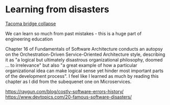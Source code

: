 # Learning from disasters

  [Tacoma bridge collapse]([url](https://upload.wikimedia.org/wikipedia/commons/4/4a/Tacoma-narrows-bridge-collapse.jpg))

We can learn so much from past mistakes - this is a huge part of engineering education 

Chapter 16 of Fundamentals of Software Architecture conducts an autopsy on the Orchestration-Driven Service-Oriented Architecture style, describing it as 
"a logical but ultimately disastrous organizational philosophy, doomed ... to irrelevance" but also "a great example of how a particular organizational idea
can make logical sense yet hinder most important parts of the development process". I feel like I learned as much by reading this chapter as I did from the 
subequenet one on Microservices.

https://raygun.com/blog/costly-software-errors-history/
https://www.devtopics.com/20-famous-software-disasters/
